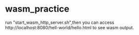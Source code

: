 # wasm_practice

run "start_wasm_http_server.sh",then you can access http://localhost:8080/hell-world/hello.html to see wasm output. 
